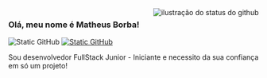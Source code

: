<img align='right' src="https://github-readme-stats.vercel.app/api?username=matheusborbaa&show_icons=true&title_color=783c00&text_color=af552e&icon_color=783c00&bg_color=f8efd4&cache_seconds=2300" alt="ilustração do status do github">

### Olá, meu nome é Matheus Borba!

<img src="https://img.shields.io/static/v1?label=Overview&message=matheusborbaa&color=f8efd4&style=for-the-badge&logo=GitHub" alt="Static GitHub">
<a href="https://instagram.com/matheeusborbaa"><img src="https://img.shields.io/static/v1?label=Instagram&message=matheusborbaa&color=000&style=for-the-badge&logo=Instagram" alt="Static GitHub"></a>
<p>Sou desenvolvedor FullStack Junior - Iniciante e necessito da sua confiança em só um projeto!</p>
